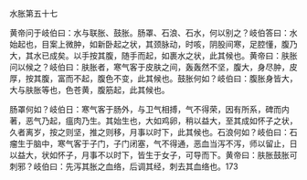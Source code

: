 水胀第五十七

黄帝问于岐伯曰：水与联胀、鼓胀。肠罩、石浪、石水，何以别之？岐伯答曰：水始起也，目案上微肿，如新卧起之状，其颈脉动，时咳，阴股间寒，足腔懂，腹乃大，其水已成矣。以手按其腹，随手而起，如裹水之状，此其候也。黄帝曰：肤胀问以候之？岐伯曰：肤胀者，寒气客于皮肤之间，轰轰然不坚，腹大，身尽肿，皮厚，按其腹，富而不起，腹色不变，此其候也。鼓胀何如？岐伯曰：腹胀身皆大，大与肤胀等也，色苍黄，腹筋起，此其候也。

肠罩何如？岐伯日：寒气客于肠外，与卫气相搏，气不得荣，因有所系，碑而内著，恶气乃起，瘟肉乃生。其始生也，大如鸡卵，稍以益大，至其成如怀子之状，久者离岁，按之则坚，推之则移，月事以时下，此其候也。石浪何如？岐伯曰：石瘤生于脑中，寒气客于子门，子门闭塞，气不得通，恶血当泻不泻，师以留止，日以益大，状如怀子，月事不以时下，皆生于女子，可导而下。黄帝曰：肤胀鼓胀可刺邪？岐伯曰：先泻其胀之血络，后调其经，刺去其血络也。173

